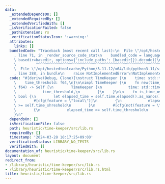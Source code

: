 ```yaml
---
data:
  _extendedDependsOn: []
  _extendedRequiredBy: []
  _extendedVerifiedWith: []
  _isVerificationFailed: false
  _pathExtension: rs
  _verificationStatusIcon: ':warning:'
  attributes:
    links: []
  bundledCode: "Traceback (most recent call last):\n  File \"/opt/hostedtoolcache/Python/3.11.12/x64/lib/python3.11/site-packages/onlinejudge_verify/documentation/build.py\"\
    , line 71, in _render_source_code_stat\n    bundled_code = language.bundle(stat.path,\
    \ basedir=basedir, options={'include_paths': [basedir]}).decode()\n          \
    \         ^^^^^^^^^^^^^^^^^^^^^^^^^^^^^^^^^^^^^^^^^^^^^^^^^^^^^^^^^^^^^^^^^^^^^^^^^^^^^^^^^\n\
    \  File \"/opt/hostedtoolcache/Python/3.11.12/x64/lib/python3.11/site-packages/onlinejudge_verify/languages/rust.py\"\
    , line 288, in bundle\n    raise NotImplementedError\nNotImplementedError\n"
  code: "#[derive(Debug, Clone)]\nstruct TimeKeeper {\n    time: std::time::Instant,\n\
    \    time_threshold: f64,\n}\n\nimpl TimeKeeper {\n    fn new(time_threshold:\
    \ f64) -> Self {\n        TimeKeeper {\n            time: std::time::Instant::now(),\n\
    \            time_threshold,\n        }\n    }\n\n    fn is_time_over(&self) ->\
    \ bool {\n        let elapsed_time = self.time.elapsed().as_nanos() as f64 * 1e-9;\n\
    \        #[cfg(feature = \"local\")]\n        {\n            elapsed_time * 0.90\
    \ >= self.time_shreshold\n        }\n        #[cfg(not(feature = \"local\"))]\n\
    \        {\n            elapsed_time >= self.time_threshold\n        }\n    }\n\
    }\n"
  dependsOn: []
  isVerificationFile: false
  path: heuristic/time-keeper/src/lib.rs
  requiredBy: []
  timestamp: '2024-03-28 18:17:25+09:00'
  verificationStatus: LIBRARY_NO_TESTS
  verifiedWith: []
documentation_of: heuristic/time-keeper/src/lib.rs
layout: document
redirect_from:
- /library/heuristic/time-keeper/src/lib.rs
- /library/heuristic/time-keeper/src/lib.rs.html
title: heuristic/time-keeper/src/lib.rs
---
```

